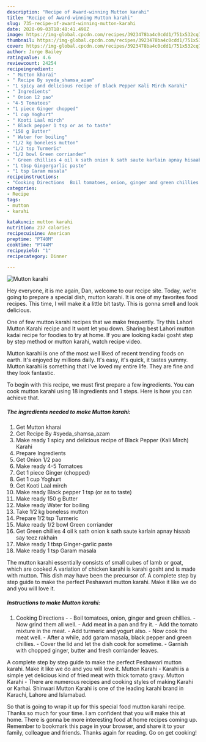```yaml
---
description: "Recipe of Award-winning Mutton karahi"
title: "Recipe of Award-winning Mutton karahi"
slug: 735-recipe-of-award-winning-mutton-karahi
date: 2020-09-03T18:48:41.498Z
image: https://img-global.cpcdn.com/recipes/3923478ba4c0cdd1/751x532cq70/mutton-karahi-recipe-main-photo.jpg
thumbnail: https://img-global.cpcdn.com/recipes/3923478ba4c0cdd1/751x532cq70/mutton-karahi-recipe-main-photo.jpg
cover: https://img-global.cpcdn.com/recipes/3923478ba4c0cdd1/751x532cq70/mutton-karahi-recipe-main-photo.jpg
author: Jorge Bailey
ratingvalue: 4.6
reviewcount: 24254
recipeingredient:
- " Mutton kharai"
- " Recipe By syeda_shamsa_azam"
- "1 spicy and delicious recipe of Black Pepper Kali Mirch Karahi"
- " Ingredients"
- " Onion 12 pao"
- "4-5 Tomatoes"
- "1 piece Ginger chopped"
- "1 cup Yoghurt"
- " Kooti Laal mirch"
- " Black pepper 1 tsp or as to taste"
- "150 g Butter"
- " Water for boiling"
- "1/2 kg boneless mutton"
- "1/2 tsp Turmeric"
- "1/2 bowl Green corriander"
- " Green chillies 4 oil k sath onion k sath saute karlain apnay hisaab say teez rakhain"
- "1 tbsp Gingergarlic paste"
- "1 tsp Garam masala"
recipeinstructions:
- "Cooking Directions  Boil tomatoes, onion, ginger and green chillies. Now grind them all well. Add meat in a pan and fry it. Add the tomato mixture in the meat. Add turmeric and yogurt also. Now cook the meat well. After a while, add garam masala, black pepper and green chillies. Cover the lid and let the dish cook for sometime. Garnish with chopped ginger, butter and fresh corriander leaves."
categories:
- Recipe
tags:
- mutton
- karahi

katakunci: mutton karahi 
nutrition: 237 calories
recipecuisine: American
preptime: "PT40M"
cooktime: "PT44M"
recipeyield: "1"
recipecategory: Dinner

---
```



![Mutton karahi](https://img-global.cpcdn.com/recipes/3923478ba4c0cdd1/751x532cq70/mutton-karahi-recipe-main-photo.jpg)

Hey everyone, it is me again, Dan, welcome to our recipe site. Today, we're going to prepare a special dish, mutton karahi. It is one of my favorites food recipes. This time, I will make it a little bit tasty. This is gonna smell and look delicious.

One of few mutton karahi recipes that we make frequently. Try this Lahori Mutton Karahi recipe and It wont let you down. Sharing best Lahori mutton kadai recipe for foodies to try at home. If you are looking kadai gosht step by step method or mutton karahi, watch recipe video.

Mutton karahi is one of the most well liked of recent trending foods on earth. It's enjoyed by millions daily. It's easy, it's quick, it tastes yummy. Mutton karahi is something that I've loved my entire life. They are fine and they look fantastic.


To begin with this recipe, we must first prepare a few ingredients. You can cook mutton karahi using 18 ingredients and 1 steps. Here is how you can achieve that.

<!--inarticleads1-->

##### The ingredients needed to make Mutton karahi:

1. Get  Mutton kharai
1. Get  Recipe By #syeda_shamsa_azam
1. Make ready 1 spicy and delicious recipe of Black Pepper (Kali Mirch) Karahi
1. Prepare  Ingredients
1. Get  Onion 1/2 pao
1. Make ready 4-5 Tomatoes
1. Get 1 piece Ginger (chopped)
1. Get 1 cup Yoghurt
1. Get  Kooti Laal mirch
1. Make ready  Black pepper 1 tsp (or as to taste)
1. Make ready 150 g Butter
1. Make ready  Water for boiling
1. Take 1/2 kg boneless mutton
1. Prepare 1/2 tsp Turmeric
1. Make ready 1/2 bowl Green corriander
1. Get  Green chillies 4 oil k sath onion k sath saute karlain apnay hisaab say teez rakhain
1. Make ready 1 tbsp Ginger-garlic paste
1. Make ready 1 tsp Garam masala


The mutton karahi essentially consists of small cubes of lamb or goat, which are cooked A variation of chicken karahi is karahi gosht and is made with mutton. This dish may have been the precursor of. A complete step by step guide to make the perfect Peshawari mutton karahi. Make it like we do and you will love it. 

<!--inarticleads2-->

##### Instructions to make Mutton karahi:

1. Cooking Directions -  - Boil tomatoes, onion, ginger and green chillies. - Now grind them all well. - Add meat in a pan and fry it. - Add the tomato mixture in the meat. - Add turmeric and yogurt also. - Now cook the meat well. - After a while, add garam masala, black pepper and green chillies. - Cover the lid and let the dish cook for sometime. - Garnish with chopped ginger, butter and fresh corriander leaves.


A complete step by step guide to make the perfect Peshawari mutton karahi. Make it like we do and you will love it. Mutton Karahi - Karahi is a simple yet delicious kind of fried meat with thick tomato gravy. Mutton Karahi - There are numerous recipes and cooking styles of making Karahi or Karhai. Shinwari Mutton Karahi is one of the leading karahi brand in Karachi, Lahore and Islamabad. 

So that is going to wrap it up for this special food mutton karahi recipe. Thanks so much for your time. I am confident that you will make this at home. There is gonna be more interesting food at home recipes coming up. Remember to bookmark this page in your browser, and share it to your family, colleague and friends. Thanks again for reading. Go on get cooking!
